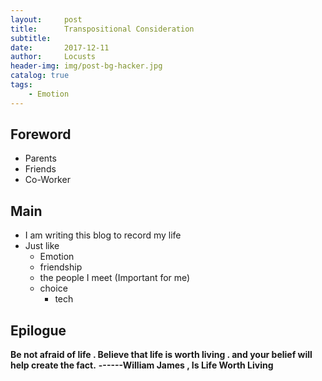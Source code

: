```yaml
---
layout:     post
title:      Transpositional Consideration
subtitle:   
date:       2017-12-11
author:     Locusts
header-img: img/post-bg-hacker.jpg
catalog: true
tags:
    - Emotion
---
```



## Foreword
	
- Parents
- Friends
- Co-Worker

## Main

- I am writing this blog to record my life
- Just like
    - Emotion
    - friendship
    - the people I meet (Important for me)
    - choice
	  - tech
  
  
## Epilogue

   **Be not afraid of life . Believe that life is worth living . and your belief will help create the fact.**
                                                              **------William James , Is Life Worth Living** 


